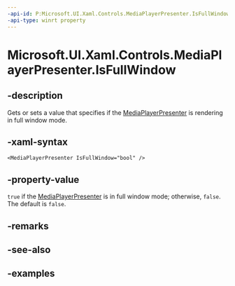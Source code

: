 ```yaml
---
-api-id: P:Microsoft.UI.Xaml.Controls.MediaPlayerPresenter.IsFullWindow
-api-type: winrt property
---
```


# Microsoft.UI.Xaml.Controls.MediaPlayerPresenter.IsFullWindow

<!--
public bool IsFullWindow { get; set; }
-->


## -description

Gets or sets a value that specifies if the [MediaPlayerPresenter](mediaplayerpresenter.md) is rendering in full window mode.

## -xaml-syntax
```xaml
<MediaPlayerPresenter IsFullWindow="bool" />
```

## -property-value
`true` if the [MediaPlayerPresenter](mediaplayerpresenter.md) is in full window mode; otherwise, `false`. The default is `false`.

## -remarks

## -see-also

## -examples


